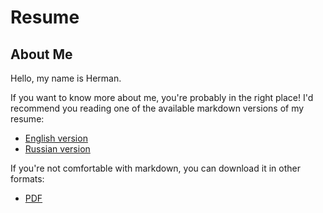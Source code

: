 # Resume


## About Me

Hello, my name is Herman.

If you want to know more about me, you're probably in the right place! I'd recommend
you reading one of the available markdown versions of my resume:

- [English version](resumes/markdown/en.md)
- [Russian version](resumes/markdown/ru.md)

If you're not comfortable with markdown, you can download it in other formats:

- [PDF](resumes/pdf/)
